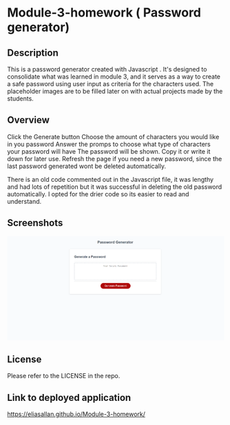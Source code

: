 # Module-3-homework ( Password generator)

## Description

This is a password generator created with Javascript . It's designed to consolidate what was learned in module 3, and it serves as a way to create a safe password using user input as criteria for the characters used. The placeholder images are to be filled later on with actual projects made by the students.

## Overview

Click the Generate button
Choose the amount of characters you would like in you password
Answer the promps to choose what type of characters your password will have
The password will be shown. Copy it or write it down for later use.
Refresh the page if you need a new password, since the last password generated wont be deleted automatically.

There is an old code commented out in the Javascript file, it was lengthy and had lots of repetition but it was successful in deleting the old password automatically. I opted for the drier code so its easier to read and understand.


## Screenshots


![Screenshot of the application](images/Screenshot%20(183).png)


## License

Please refer to the LICENSE in the repo.

## Link to deployed application


https://eliasallan.github.io/Module-3-homework/